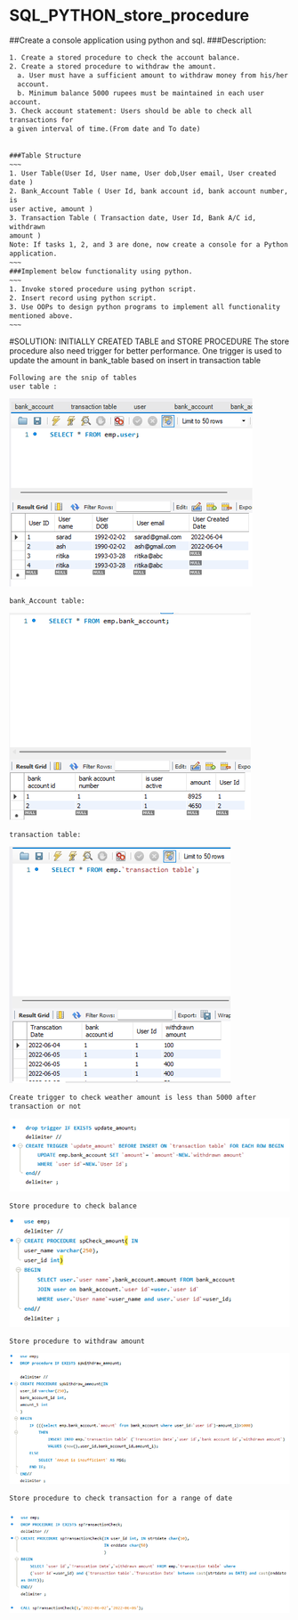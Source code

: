 # SQL_PYTHON_store_procedure
##Create a console application using python and sql.
###Description:
```
1. Create a stored procedure to check the account balance.
2. Create a stored procedure to withdraw the amount.
  a. User must have a sufficient amount to withdraw money from his/her
  account.
  b. Minimum balance 5000 rupees must be maintained in each user account.
3. Check account statement: Users should be able to check all transactions for
a given interval of time.(From date and To date)


###Table Structure
~~~
1. User Table(User Id, User name, User dob,User email, User created date )
2. Bank_Account Table ( User Id, bank account id, bank account number, is
user active, amount )
3. Transaction Table ( Transaction date, User Id, Bank A/C id, withdrawn
amount )
Note: If tasks 1, 2, and 3 are done, now create a console for a Python
application.
~~~
###Implement below functionality using python.
~~~
1. Invoke stored procedure using python script.
2. Insert record using python script.
3. Use OOPs to design python programs to implement all functionality
mentioned above.
~~~
```
#SOLUTION:
INITIALLY CREATED TABLE and STORE PROCEDURE 
The store procedure also need trigger for better performance.
One trigger is used to update the amount in bank_table based on insert in transaction table
```
Following are the snip of tables
user table :
```
![img.png](img.png)

```
bank_Account table:
```
![img_1.png](img_1.png)
```
transaction table:
```
![img_2.png](img_2.png)

```buildoutcfg
Create trigger to check weather amount is less than 5000 after transaction or not
```
![img_3.png](img_3.png)
```buildoutcfg
Store procedure to check balance
```
![img_4.png](img_4.png)
```buildoutcfg
Store procedure to withdraw amount
```
![img_5.png](img_5.png)
```buildoutcfg
Store procedure to check transaction for a range of date
```
![img_6.png](img_6.png)